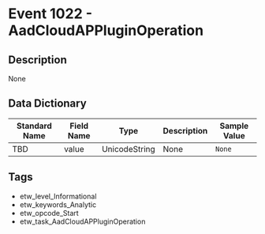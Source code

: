 # Event 1022 - AadCloudAPPluginOperation

## Description
None

## Data Dictionary
|Standard Name|Field Name|Type|Description|Sample Value|
|---|---|---|---|---|
|TBD|value|UnicodeString|None|`None`|

## Tags
* etw_level_Informational
* etw_keywords_Analytic
* etw_opcode_Start
* etw_task_AadCloudAPPluginOperation